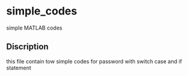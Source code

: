# simple_codes
simple MATLAB codes
 ## Discription 
this file contain tow simple codes for password with switch case and if statement 

